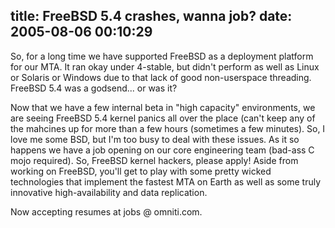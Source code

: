 title: FreeBSD 5.4 crashes, wanna job?
date: 2005-08-06 00:10:29
---

<p>So, for a long time we have supported FreeBSD as a deployment platform for our MTA.  It ran okay under 4-stable, but didn't perform as well as Linux or Solaris or Windows due to that lack of good non-userspace threading.  FreeBSD 5.4 was a godsend... or was it?</p>  <p>Now that we have a few internal beta in "high capacity" environments, we are seeing FreeBSD 5.4 kernel panics all over the place (can't keep any of the mahcines up for more than a few hours (sometimes a few minutes).  So, I love me some BSD, but I'm too busy to deal with these issues.  As it so happens we have a job opening on our core engineering team (bad-ass C mojo required).  So, FreeBSD kernel hackers, please apply!  Aside from working on FreeBSD, you'll get to play with some pretty wicked technologies that implement the fastest MTA on Earth as well as some truly innovative high-availability and data replication.</p>  <p>Now accepting resumes at jobs @ omniti.com.</p>
